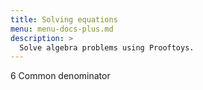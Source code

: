 ```yaml
---
title: Solving equations
menu: menu-docs-plus.md
description: >
  Solve algebra problems using Prooftoys.
---
```

6 Common denominator
<div class=proof-editor data-one-doc data-steps=
 "(steps (1 consider (t (x = -y - 11 & 2 * x - y = 7))))"
></div>

